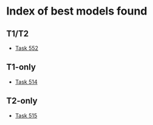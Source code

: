 Index of best models found
==========================

T1/T2
-----

* [Task 552](./512/Task552.md)

T1-only
-------

* [Task 514](./514/514.md)

T2-only
-------

* [Task 515](./515/515.md)
